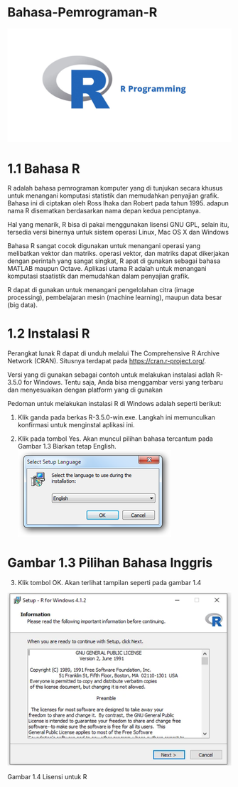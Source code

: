 # Bahasa-Pemrograman-R

![image](https://github.com/itsolution405/Bahasa-Pemrograman-R/blob/main/R%20Programing.jpg)

# 1.1 Bahasa R

R adalah bahasa pemrograman komputer yang di tunjukan secara khusus untuk menangani komputasi statistik dan memudahkan penyajian grafik.
Bahasa ini di ciptakan oleh Ross Ihaka dan Robert pada tahun 1995. adapun nama R disematkan berdasarkan nama depan kedua penciptanya.

Hal yang menarik, R bisa di pakai menggunakan lisensi GNU GPL, selain itu, tersedia versi binernya untuk sistem operasi Linux, Mac OS X dan Windows

Bahasa R sangat cocok digunakan untuk menangani operasi yang melibatkan vektor dan matriks. operasi vektor, dan matriks dapat dikerjakan dengan perintah yang sangat singkat, R apat di gunakan sebagai bahasa MATLAB maupun Octave. Aplikasi utama R adalah untuk menangani komputasi staatistik dan memudahkan dalam penyajian grafik.

R dapat di gunakan untuk menangani pengelolahan citra (image processing), pembelajaran mesin (machine learning), maupun data besar (big data).

# 1.2 Instalasi R

Perangkat lunak R dapat di unduh melalui The Comprehensive R Archive Network (CRAN). Situsnya terdapat pada https://cran.r-project.org/.

Versi yang di gunakan sebagai contoh untuk melakukan instalasi adlah R-3.5.0 for Windows. Tentu saja, Anda bisa menggambar versi yang terbaru dan menyesuaikan dengan platform yang di gunakan

Pedoman untuk melakukan instalasi R di Windows adalah seperti berikut:

1. Klik ganda pada berkas R-3.5.0-win.exe. Langkah ini
   memunculkan konfirmasi untuk menginstal aplikasi ini.

2. Klik pada tombol Yes. Akan muncul pilihan bahasa tercantum pada Gambar 1.3 Biarkan tetap English.
   ![image](https://github.com/itsolution405/Bahasa-Pemrograman-R/blob/main/select-setup-language-english.png)

# Gambar 1.3 Pilihan Bahasa Inggris

3. Klik tombol OK. Akan terlihat tampilan seperti pada gambar 1.4
   
![image](https://github.com/itsolution405/Bahasa-Pemrograman-R/blob/main/setup-r-for-windows.png)

Gambar 1.4 Lisensi untuk R
